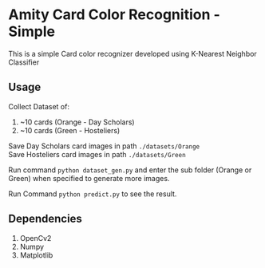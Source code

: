# Amity Card Color Recognition - Simple
This is a simple Card color recognizer developed using K-Nearest Neighbor Classifier

## Usage
Collect Dataset of:
1. ~10 cards (Orange - Day Scholars)
2. ~10 cards (Green - Hosteliers)

Save Day Scholars card images in path ```./datasets/Orange```<br/>
Save Hosteliers card images in path ```./datasets/Green```

Run command ```python dataset_gen.py``` and enter the sub folder (Orange or Green) when specified 
to generate more images.

Run Command ```python predict.py``` to see the result.

## Dependencies
1. OpenCv2
2. Numpy
3. Matplotlib
